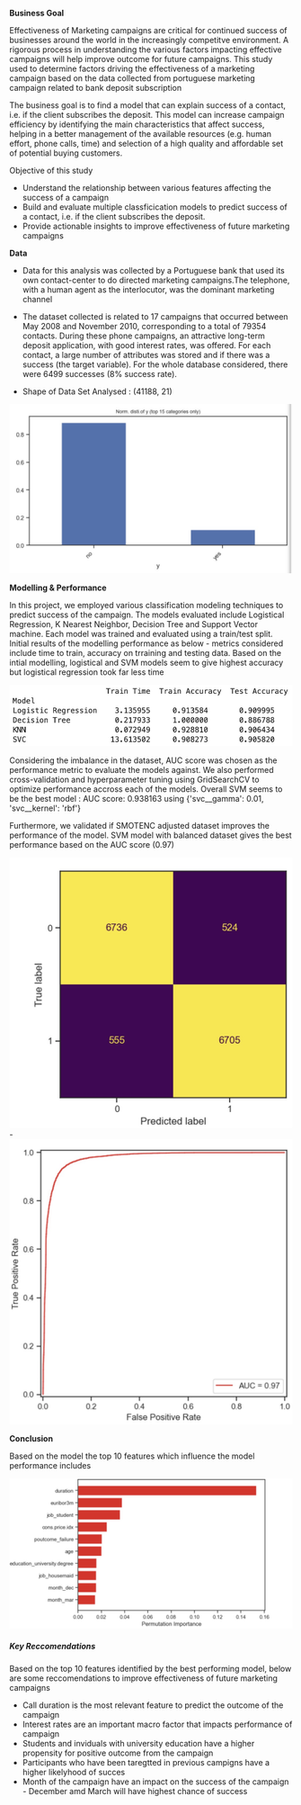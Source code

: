 **Business Goal**

Effectiveness of Marketing campaigns are critical for continued success of businesses around the world in the increasingly competitve environment. A rigorous process in understanding the various factors impacting effective campaigns will help improve outcome for future campaigns. This study used to determine factors driving the effectiveness of a marketing campaign based on the data collected from portuguese marketing campaign related to bank deposit subscription

The business goal is to find a model that can explain success of a contact, i.e. if the client subscribes the deposit. This model can increase campaign efficiency by identifying the main characteristics that affect success, helping in a better management of the available resources (e.g. human effort, phone calls, time) and selection of a high quality and affordable set of potential buying customers.

Objective of this study

- Understand the relationship between various features affecting the success of a campaign
- Build and evaluate multiple classficication models to predict success of a contact, i.e. if the client subscribes the deposit.
- Provide actionable insights to improve effectiveness of future marketing campaigns


**Data**

- Data for this analysis was collected by a Portuguese bank that used its own contact-center to do directed marketing campaigns.The telephone, with a human agent as the interlocutor, was the dominant marketing channel

- The dataset collected is related to 17 campaigns that occurred between May 2008 and November 2010, corresponding to a total of 79354 contacts. During these phone campaigns, an attractive long-term deposit application, with good interest rates, was offered. For each contact, a large number of attributes was stored and if there was a success (the target variable). For the whole database considered, there were 6499 successes (8% success rate).

- Shape of Data Set Analysed : (41188, 21)

![plot](./images/databalance.jpeg)




**Modelling & Performance**

In this project, we employed various classification modeling techniques to predict success of the campaign. The models evaluated include Logistical Regression, K Nearest Neighbor, Decision Tree and Support Vector machine. Each model was trained and evaluated using a train/test split. Initial results of the modelling performance as below - metrics considered include time to train, accuracy on trraining and testing data. Based on the intial modelling, logistical and SVM models seem to give highest accuracy but logistical regression took far less time


![plot](./images/comparemodels.jpeg)


Considering the imbalance in the dataset, AUC score was chosen as the performance metric to evaluate the models against. We also performed cross-validation and hyperparameter tuning using GridSearchCV to optimize performance accross each of the models. Overall SVM seems to be the best model : AUC score: 0.938163 using {'svc__gamma': 0.01, 'svc__kernel': 'rbf'} 

Furthermore, we validated if SMOTENC adjusted dataset improves the performance of the model. SVM model with balanced dataset gives the best performance based on the AUC score (0.97)

![plot](./images/confusionmatrix.jpeg)     - ![plot](./images/auccurve.jpeg)     

**Conclusion**

Based on the model the top 10 features which influence the model performance includes

 ![plot](./images/permimp.jpeg)


##### Key Reccomendations

Based on the top 10 features identified by the best performing model, below are some reccomendations to improve effectiveness of future marketing campaigns

- Call duration is the most relevant feature to predict the outcome of the campaign
- Interest rates are an important macro factor that impacts performance of campaign
- Students and inviduals with university education have a higher propensity for positive outcome from the campaign
- Participants who have been taregtted in previous campigns have a higher likelyhood of succes
- Month of the campaign have an impact on the success of the campaign - December amd March will have highest chance of success

